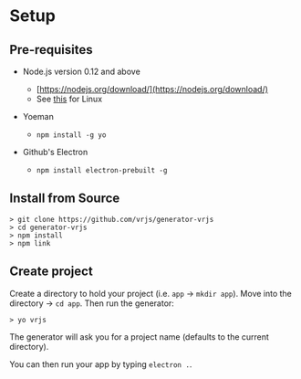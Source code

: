 # Setup

## Pre-requisites

- Node.js version 0.12 and above
  - [https://nodejs.org/download/](https://nodejs.org/download/)
  - See [this](https://nodesource.com/blog/nodejs-v012-iojs-and-the-nodesource-linux-repositories) for Linux

- Yoeman
  - `npm install -g yo`

- Github's Electron
  - `npm install electron-prebuilt -g`	
	
## Install from Source

```
> git clone https://github.com/vrjs/generator-vrjs
> cd generator-vrjs
> npm install
> npm link
```

## Create project

Create a directory to hold your project (i.e. `app` -> `mkdir app`).  Move into the directory -> `cd app`.  Then run the generator: 

```
> yo vrjs
```
The generator will ask you for a project name (defaults to the current directory).  

You can then run your app by typing `electron .`.
